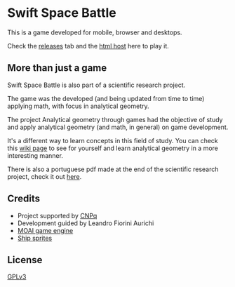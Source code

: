 # Swift Space Battle

This is a game developed for mobile, browser and desktops.

Check the [releases](https://github.com/luanorlandi/Swift-Space-Battle/releases) tab and the [html host](https://luanorlandi.github.io/Swift-Space-Battle/) here to play it.

## More than just a game

Swift Space Battle is also part of a scientific research project.

The game was the developed (and being updated from time to time) applying math, with focus in analytical geometry.

The project Analytical geometry through games had the objective of study and apply analytical geometry (and math, in general) on game development.

It's a different way to learn concepts in this field of study. You can check this [wiki page](https://github.com/luanorlandi/Swift-Space-Battle/wiki) to see for yourself and learn analytical geometry in a more interesting manner.

There is also a portuguese pdf made at the end of the scientific research project, check it out [here](https://github.com/luanorlandi/Swift-Space-Battle/blob/master/wiki/A%20geometria%20anal%C3%ADtica%20no%20jogo%20Swift%20Space%20Battle.pdf).

## Credits

- Project supported by [CNPq](http://cnpq.br/)
- Development guided by Leandro Fiorini Aurichi
- [MOAI game engine](http://getmoai.com/)
- [Ship sprites](http://millionthvector.blogspot.com.br/)

## License
[GPLv3](https://github.com/luanorlandi/Swift-Space-Battle/blob/master/LICENSE)